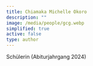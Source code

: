 ```yaml
---
title: Chiamaka Michelle Okoro
description: ""
image: /media/people/gcg.webp
simplified: true
active: false
type: author
---
```

Schülerin (Abiturjahrgang 2024)
